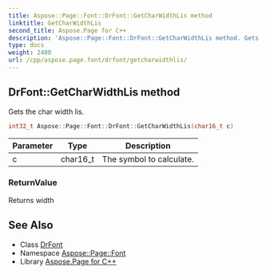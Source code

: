 ```yaml
---
title: Aspose::Page::Font::DrFont::GetCharWidthLis method
linktitle: GetCharWidthLis
second_title: Aspose.Page for C++
description: 'Aspose::Page::Font::DrFont::GetCharWidthLis method. Gets the char width lis in C++.'
type: docs
weight: 2400
url: /cpp/aspose.page.font/drfont/getcharwidthlis/
---
```

## DrFont::GetCharWidthLis method


Gets the char width lis.

```cpp
int32_t Aspose::Page::Font::DrFont::GetCharWidthLis(char16_t c)
```


| Parameter | Type | Description |
| --- | --- | --- |
| c | char16_t | The symbol to calculate. |

### ReturnValue

Returns width

## See Also

* Class [DrFont](../)
* Namespace [Aspose::Page::Font](../../)
* Library [Aspose.Page for C++](../../../)
